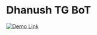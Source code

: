 # Dhanush TG BoT

 [![Demo Link](https://img.shields.io/badge/Demo%20Video-blue)](https://drive.google.com/file/d/1or43NpGCXo_etDyT8DQL5nqB2bhw23JZ/view?usp=drivesdk)
